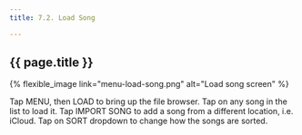 ```yaml
---
title: 7.2. Load Song

---
```


## {{ page.title }}

{% flexible_image link="menu-load-song.png" alt="Load song screen" %}

Tap MENU, then LOAD to bring up the file browser. Tap on any song in the list to load it. Tap IMPORT SONG to add a song from a different location, i.e. iCloud. Tap on SORT dropdown to change how the songs are sorted.

